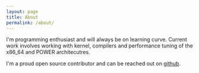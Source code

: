 ```yaml
---
layout: page
title: About
permalink: /about/
---
```


I'm programming enthusiast and will always be on learning curve. Current work involves working with kernel, compilers and performance tuning of the x86\_64 and POWER architecutres. 

I'm a proud open source contributor and can be reached out on [github](https://github.com/parthsl).
